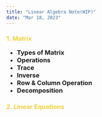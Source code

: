 ```yaml
---
title: "Linear Algebra Note(WIP)"
date: "Mar 18, 2023"
---
```

<head>
  <link href="/src/_sass/vendor/_syntax.scss" rel="stylesheet">
</head>

<div>
  <style>
    /* Neon colors */
    :root {
      --neon-yellow: #f4d03f;
      --neon-pink: #f62459;
      --neon-blue: #0dc9f7;
      --neon-green: #39ff14;
    }
  </style>
  <h3>
    <span style="color: var(--neon-yellow);"><b>1. Matrix</b></span>
    <ul>
      <li>Types of Matrix<br></li>
      <li>Operations<br></li>
      <li>Trace<br></li>
      <li>Inverse<br></li>
      <li>Row & Column Operation<br></li>
      <li>Decomposition<br></li>
    </ul>
  </h3>
  <h3>
    <span style="color: var(--neon-yellow);"><b>2. Linear Equations</b></span>
  </h3>
</div>

